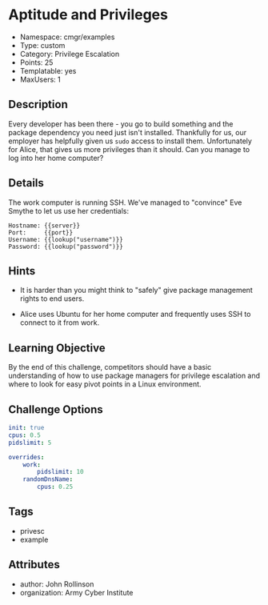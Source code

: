 # Aptitude and Privileges

- Namespace: cmgr/examples
- Type: custom
- Category: Privilege Escalation
- Points: 25
- Templatable: yes
- MaxUsers: 1

## Description

Every developer has been there - you go to build something and the package
dependency you need just isn't installed.  Thankfully for us, our employer has
helpfully given us `sudo` access to install them.  Unfortunately for Alice,
that gives us more privileges than it should.  Can you manage to log into her
home computer?

## Details

The work computer is running SSH.  We've managed to "convince" Eve Smythe to let
us use her credentials:
```
Hostname: {{server}}
Port:     {{port}}
Username: {{lookup("username")}}
Password: {{lookup("password")}}
```

## Hints

- It is harder than you might think to "safely" give package management rights
to end users.

- Alice uses Ubuntu for her home computer and frequently uses SSH to connect
to it from work.

## Learning Objective

By the end of this challenge, competitors should have a basic understanding of
how to use package managers for privilege escalation and where to look for easy
pivot points in a Linux environment.

## Challenge Options

```yaml
init: true
cpus: 0.5
pidslimit: 5

overrides:
    work:
        pidslimit: 10
    randomDnsName:
        cpus: 0.25
```

## Tags

- privesc
- example

## Attributes

- author: John Rollinson
- organization: Army Cyber Institute
